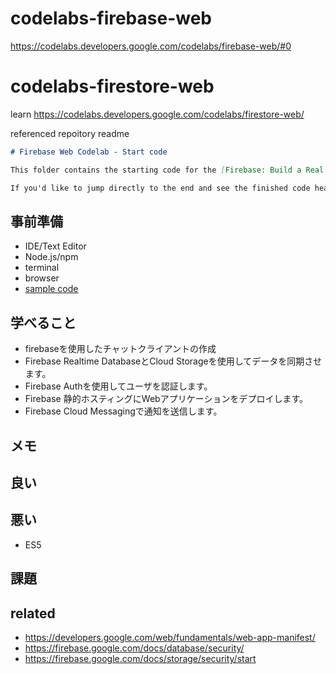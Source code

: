 # codelabs-firebase-web

https://codelabs.developers.google.com/codelabs/firebase-web/#0

# codelabs-firestore-web
learn https://codelabs.developers.google.com/codelabs/firestore-web/

referenced repoitory readme

```markdown
# Firebase Web Codelab - Start code

This folder contains the starting code for the [Firebase: Build a Real Time Web Chat App Codelab](https://codelabs.developers.google.com/codelabs/firebase-web/).

If you'd like to jump directly to the end and see the finished code head to the [web](../web) directory.
```

## 事前準備

- IDE/Text Editor
- Node.js/npm
- terminal
- browser
- [sample code](https://github.com/firebase/friendlychat-web)

## 学べること

- firebaseを使用したチャットクライアントの作成
- Firebase Realtime DatabaseとCloud Storageを使用してデータを同期させます。
- Firebase Authを使用してユーザを認証します。
- Firebase 静的ホスティングにWebアプリケーションをデプロイします。
- Firebase Cloud Messagingで通知を送信します。

## メモ

## 良い


## 悪い

- ES5

## 課題


## related

- https://developers.google.com/web/fundamentals/web-app-manifest/
- https://firebase.google.com/docs/database/security/
- https://firebase.google.com/docs/storage/security/start
